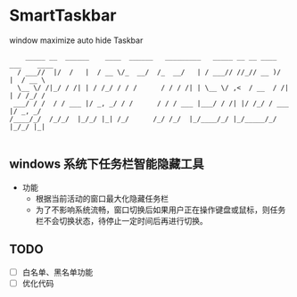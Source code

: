 # SmartTaskbar
window maximize auto hide Taskbar

```
    _____ __  ______    ____  ______   _________   _____ __ __ ____  ___    ____ 
  / ___//  |/  /   |  / __ \/_  __/  /_  __/   | / ___// //_// __ )/   |  / __ \
  \__ \/ /|_/ / /| | / /_/ / / /      / / / /| | \__ \/ ,<  / __  / /| | / /_/ /
 ___/ / /  / / ___ |/ _, _/ / /      / / / ___ |___/ / /| |/ /_/ / ___ |/ _, _/ 
/____/_/  /_/_/  |_/_/ |_| /_/      /_/ /_/  |_/____/_/ |_/_____/_/  |_/_/ |_|  
                                                                                
```

## windows 系统下任务栏智能隐藏工具

- 功能
  * 根据当前活动的窗口最大化隐藏任务栏
  * 为了不影响系统流畅，窗口切换后如果用户正在操作键盘或鼠标，则任务栏不会切换状态，待停止一定时间后再进行切换。
  
## TODO
  * [ ] 白名单、黑名单功能
  * [ ] 优化代码
